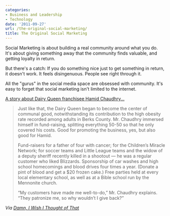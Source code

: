 ```yaml
---
categories:
- Business and Leadership
- Technology
date: '2011-09-27'
url: /the-original-social-marketing/
title: The Original Social Marketing
---
```


Social Marketing is about building a real community around what you do. It's about giving something away that the community finds valuable, and getting loyalty in return.

But there's a catch: If you do something nice just to get something in return, it doesn't work. It feels disingenuous. People see right through it.

All the "gurus" in the social media space are obsessed with community. It's easy to forget that social marketing isn't limited to the internet.

<a href="http://www.nytimes.com/2011/08/17/us/17land.html">A story about Dairy Queen franchisee Hamid Chaudhry...</a>

<blockquote>Just like that, the Dairy Queen began to become the center of communal good, notwithstanding its contribution to the high obesity rate recorded among adults in Berks County. Mr. Chaudhry immersed himself in fund-raising, splitting everything 50-50 so that he only covered his costs. Good for promoting the business, yes, but also good for Hamid.

Fund-raisers for a father of four with cancer; for the Children’s Miracle Network; for soccer teams and Little League teams and the widow of a deputy sheriff recently killed in a shootout — he was a regular customer who liked Blizzards. Sponsorship of car washes and high school homecomings and blood drives four times a year. (Donate a pint of blood and get a $20 frozen cake.) Free parties held at every local elementary school, as well as at a Bible school run by the Mennonite church.

“My customers have made me well-to-do,” Mr. Chaudhry explains. “They patronize me, so why wouldn’t I give back?”</blockquote>

<em>Via <a href="http://www.damniwish.com/2011/08/profiting-through-love-and-word-of-mouth.html">Damn, I Wish I Thought of That</a></em>